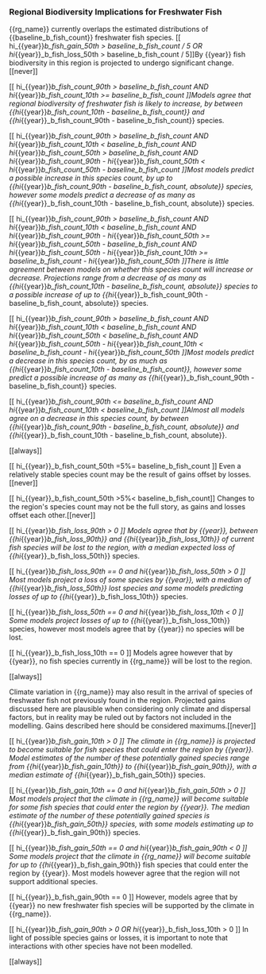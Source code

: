 
### Regional Biodiversity Implications for Freshwater Fish

{{rg_name}} currently overlaps the estimated distributions of {{baseline_b_fish_count}} freshwater fish species.  [[ hi_{{year}}_b_fish_gain_50th > baseline_b_fish_count / 5 OR hi_{{year}}_b_fish_loss_50th > baseline_b_fish_count / 5]]By {{year}} fish biodiversity in this region is projected to undergo significant change. [[never]]

[[  hi_{{year}}_b_fish_count_90th > baseline_b_fish_count
AND hi_{{year}}_b_fish_count_10th >= baseline_b_fish_count ]]Models agree that regional biodiversity of freshwater fish is likely to increase, by between {{hi_{{year}}_b_fish_count_10th - baseline_b_fish_count}} and {{hi_{{year}}_b_fish_count_90th - baseline_b_fish_count}} species.

[[  hi_{{year}}_b_fish_count_90th > baseline_b_fish_count
AND hi_{{year}}_b_fish_count_10th < baseline_b_fish_count
AND hi_{{year}}_b_fish_count_50th > baseline_b_fish_count
AND hi_{{year}}_b_fish_count_90th - hi_{{year}}_b_fish_count_50th < hi_{{year}}_b_fish_count_50th - baseline_b_fish_count
]]Most models predict a possible increase in this species count, by up to {{hi_{{year}}_b_fish_count_90th - baseline_b_fish_count, absolute}} species, however some models predict a decrease of as many as {{hi_{{year}}_b_fish_count_10th - baseline_b_fish_count, absolute}} species.

[[  hi_{{year}}_b_fish_count_90th > baseline_b_fish_count
AND hi_{{year}}_b_fish_count_10th < baseline_b_fish_count
AND hi_{{year}}_b_fish_count_90th - hi_{{year}}_b_fish_count_50th >= hi_{{year}}_b_fish_count_50th - baseline_b_fish_count
AND hi_{{year}}_b_fish_count_50th - hi_{{year}}_b_fish_count_10th >= baseline_b_fish_count - hi_{{year}}_b_fish_count_50th
]]There is little agreement between models on whether this species count will increase or decrease. Projections range from a decrease of as many as {{hi_{{year}}_b_fish_count_10th - baseline_b_fish_count, absolute}} species to a possible increase of up to {{hi_{{year}}_b_fish_count_90th - baseline_b_fish_count, absolute}} species.

[[  hi_{{year}}_b_fish_count_90th > baseline_b_fish_count
AND hi_{{year}}_b_fish_count_10th < baseline_b_fish_count
AND hi_{{year}}_b_fish_count_50th < baseline_b_fish_count
AND hi_{{year}}_b_fish_count_50th - hi_{{year}}_b_fish_count_10th < baseline_b_fish_count - hi_{{year}}_b_fish_count_50th
]]Most models predict a decrease in this species count, by as much as {{hi_{{year}}_b_fish_count_10th - baseline_b_fish_count}}, however some predict a possible increase of as many as {{hi_{{year}}_b_fish_count_90th - baseline_b_fish_count}} species.

[[  hi_{{year}}_b_fish_count_90th <= baseline_b_fish_count
AND hi_{{year}}_b_fish_count_10th < baseline_b_fish_count
]]Almost all models agree on a decrease in this species count, by between {{hi_{{year}}_b_fish_count_90th - baseline_b_fish_count, absolute}} and {{hi_{{year}}_b_fish_count_10th - baseline_b_fish_count, absolute}}.

[[always]]

[[ hi_{{year}}_b_fish_count_50th =5%= baseline_b_fish_count ]]
Even a relatively stable species count may be the result of gains offset by losses.[[never]]

[[ hi_{{year}}_b_fish_count_50th >5%< baseline_b_fish_count]]
Changes to the region's species count may not be the full story, as gains and losses offset each other.[[never]]

[[ hi_{{year}}_b_fish_loss_90th > 0 ]]
Models agree that by {{year}}, between {{hi_{{year}}_b_fish_loss_90th}} and {{hi_{{year}}_b_fish_loss_10th}} of current fish species will be lost to the region, with a median expected loss of {{hi_{{year}}_b_fish_loss_50th}} species.

[[  hi_{{year}}_b_fish_loss_90th == 0
and hi_{{year}}_b_fish_loss_50th > 0 ]]
Most models project a loss of some species by {{year}}, with a median of {{hi_{{year}}_b_fish_loss_50th}} lost species and some models predicting losses of up to {{hi_{{year}}_b_fish_loss_10th}} species.

[[ hi_{{year}}_b_fish_loss_50th == 0 and hi_{{year}}_b_fish_loss_10th < 0 ]]
Some models project losses of up to {{hi_{{year}}_b_fish_loss_10th}} species, however most models agree that by {{year}} no species will be lost.

[[ hi_{{year}}_b_fish_loss_10th == 0 ]]
Models agree however that by {{year}}, no fish species currently in {{rg_name}} will be lost to the region.

[[always]]

Climate variation in {{rg_name}} may also result in the arrival of species of freshwater fish not previously found in the region.  Projected gains discussed here are plausible when considering only climate and dispersal factors, but in reality may be ruled out by factors not included in the modelling.  Gains described here should be considered maximums.[[never]]

[[ hi_{{year}}_b_fish_gain_10th > 0 ]]
The climate in {{rg_name}} is projected to become suitable for fish species that could enter the region by {{year}}.  Model estimates of the number of these potentially gained species range from {{hi_{{year}}_b_fish_gain_10th}} to {{hi_{{year}}_b_fish_gain_90th}}, with a median estimate of {{hi_{{year}}_b_fish_gain_50th}} species.

[[  hi_{{year}}_b_fish_gain_10th == 0
and hi_{{year}}_b_fish_gain_50th > 0 ]]
Most models project that the climate in {{rg_name}} will become suitable for some fish species that could enter the region by {{year}}.  The median estimate of the number of these potentially gained species is {{hi_{{year}}_b_fish_gain_50th}} species, with some models estimating up to {{hi_{{year}}_b_fish_gain_90th}} species.

[[ hi_{{year}}_b_fish_gain_50th == 0 and hi_{{year}}_b_fish_gain_90th < 0 ]]
Some models project that the climate in {{rg_name}} will become suitable for up to {{hi_{{year}}_b_fish_gain_90th}} fish species that could enter the region by {{year}}.  Most models however agree that the region will not support additional species.

[[ hi_{{year}}_b_fish_gain_90th == 0 ]]
However, models agree that by {{year}} no new freshwater fish species will be supported by the climate in {{rg_name}}.

[[ hi_{{year}}_b_fish_gain_90th > 0 OR hi_{{year}}_b_fish_loss_10th > 0 ]]
In light of possible species gains or losses, it is important to note that interactions with other species have not been modelled.

[[always]]

